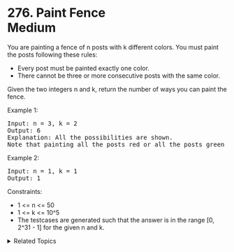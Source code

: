 # 276. Paint Fence<br> Medium

You are painting a fence of n posts with k different colors. You must paint the posts following these rules:
- Every post must be painted exactly one color.
- There cannot be three or more consecutive posts with the same color.

Given the two integers n and k, return the number of ways you can paint the fence.


Example 1:

<pre>
Input: n = 3, k = 2
Output: 6
Explanation: All the possibilities are shown.
Note that painting all the posts red or all the posts green is invalid because there cannot be three posts in a row with the same color.
</pre>

Example 2:

<pre>
Input: n = 1, k = 1
Output: 1
</pre>

Constraints:

- 1 <= n <= 50
- 1 <= k <= 10^5
- The testcases are generated such that the answer is in the range [0, 2^31 - 1] for the given n and k.

<details>

<summary> Related Topics </summary>

-   `Dynamic Programming`

</details>
